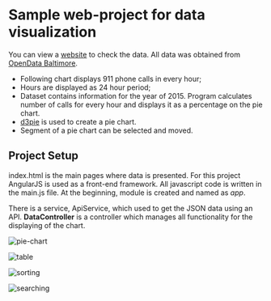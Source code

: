 # Sample web-project for data visualization
You can view a [website](https://mzt14.github.io/Sample-projects/) to check the data.
All data was obtained from [OpenData Baltimore](https://data.baltimorecity.gov/).

- Following chart displays 911 phone calls in every hour;
- Hours are displayed as 24 hour period;
- Dataset contains information for the year of 2015. Program calculates number of calls for every hour and displays it as a percentage on the pie chart.
- [d3pie](https://github.com/benkeen/d3pie) is used to create a pie chart.
- Segment of a pie chart can be selected and moved.

## Project Setup
index.html is the main pages where data is presented. For this project AngularJS is used as a front-end framework.
All javascript code is written in the main.js file. At the beginning, module is created and named as *app*. 

There is a service, ApiService, which used to get the JSON data using an API. **DataController** is a controller which manages all functionality for the displaying of the chart.

![pie-chart](https://cloud.githubusercontent.com/assets/7651335/22007931/bdbd943c-dc44-11e6-9912-44dd3f21f1b1.PNG)

![table](https://cloud.githubusercontent.com/assets/7651335/22007937/c6b96c46-dc44-11e6-93ad-475396fc36fa.PNG)

![sorting](https://cloud.githubusercontent.com/assets/7651335/22007940/c8afd06c-dc44-11e6-8ac2-ca2401fc34ae.PNG)

![searching](https://cloud.githubusercontent.com/assets/7651335/22007942/cb584de4-dc44-11e6-9d33-2ed0c782da1b.PNG) 

